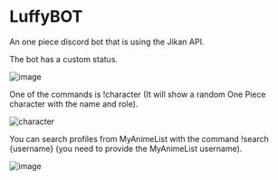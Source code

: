 # LuffyBOT
An one piece discord bot that is using the Jikan API.

The bot has a custom status.

![image](https://user-images.githubusercontent.com/43775451/214673706-1c7846b3-a812-4d8d-92da-0ccdce76583a.png)

One of the commands is !character (It will show a random One Piece character with the name and role).

![character](https://user-images.githubusercontent.com/43775451/215301366-f83c57f2-3b18-4b75-9b87-3d303d0bc9ed.PNG)

You can search profiles from MyAnimeList with the command !search {username} (you need to provide the MyAnimeList username).

![image](https://user-images.githubusercontent.com/43775451/216460957-63a9195e-c902-4a97-8ed9-272a2cf0a763.png)

